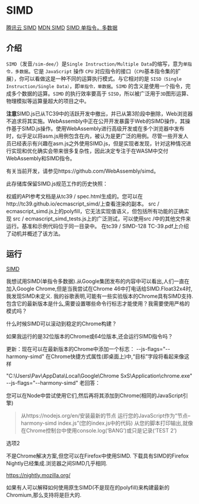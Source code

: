<!--
 * @Author: tangdaoyong
 * @Date: 2021-02-07 11:41:59
 * @LastEditors: tangdaoyong
 * @LastEditTime: 2021-02-07 14:00:45
 * @Description: SIMD
-->
# SIMD

[腾讯云 SIMD](https://cloud.tencent.com/developer/section/1192077)
[MDN SIMD](https://developer.mozilla.org/en-US/docs/Glossary/SIMD)
[SIMD 单指令，多数据](http://jsrun.net/t/qgKKp)

## 介绍

`SIMD`（发音`/sim-dee/`）是`Single Instruction/Multiple Data`的缩写，意为`单指令，多数据`。它是 `JavaScript` 操作 `CPU` 对应指令的接口（`CPU`基本指令集的扩展），你可以看做这是一种不同的运算执行模式。与它相对的是 `SISD（Single Instruction/Single Data）`，即`单指令，单数据`。`SIMD` 的含义是使用一个指令，完成多个数据的运算。`SIMD` 的执行效率要高于 `SISD`，所以被广泛用于`3D`图形运算、物理模拟等运算量超大的项目之中。

**注意**[](https://github.com/tc39/ecmascript_simd)SIMD.js已从TC39中的活跃开发中撤出，并已从第3阶段中删除，Web浏览器不追求将其实施。WebAssembly中正在公开开发暴露于Web的SIMD操作，其操作基于SIMD.js操作。使用WebAssembly进行高级开发或在多个浏览器中发布时，似乎足以将asm.js用例包含在内，被认为是更广泛的用例。尽管一些开发人员已经表示有兴趣在asm.js之外使用SIMD.js，但是实现者发现，针对这种情况进行实现和优化确实会带来很多复杂性，因此决定专注于在WASM中交付WebAssembly和SIMD指令。

有关当前开发，请参见https://github.com/WebAssembly/simd。

此存储库保留SIMD.js规范工作的历史快照：

权威的API参考文档是从tc39 / spec.html生成的。您可以在http://tc39.github.io/ecmascript_simd/上查看渲染的副本。
src / ecmascript_simd.js上的polyfill，它无法实现值语义，但包括所有功能的正确实现
src / ecmascript_simd_tests.js上的广泛测试，可以使用src /中的其他文件来运行。基准和示例代码位于同一目录中。
在tc39 / SIMD-128 TC-39.pdf上介绍了动机并概述了该方法。

## 运行

[SIMD](https://stackoverflow.com/questions/33402204/how-can-i-try-out-simd-instructions-in-chrome)

我想试用SIMD(单指令多数据).从Google集团发布的内容中可以看出,人们一直在加入Google Chrome,但是当我尝试在Chrome 46中打电话给SIMD.Float32x4时,我发现SIMD未定义.
我的谷歌表明,可能有一些实验版本的Chrome具有SIMD支持.包含它的最新版本是什么,需要设置哪些命令行标志才能使用？我需要使用严格的模式吗？

什么时候SIMD可以滚动到稳定的Chrome构建？

如果我运行的是32位版本的Chrome或64位版本,还会运行SIMD指令吗？

更新：现在可以在最新版本的Chrome中添加一个标志：
--js-flags="--harmony-simd"
在Chrome快捷方式属性(即桌面上)中,“目标”字段将看起来像这样

"C:\Users\Pav\AppData\Local\Google\Chrome SxS\Application\chrome.exe" --js-flags="--harmony-simd"
老回答：

您可以在Node中尝试使用它们,然后再将其添加到Chrome(相同的JavaScript引擎)

>从https://nodejs.org/en/安装最新的节点
>运行您的JavaScript作为“节点–harmony-simd index.js”(您的index.js中的代码)
>从您的脚本打印输出,就像在Chrome控制台中使用console.log(‘BANG’)或只是记录(‘TEST 2’)

选项2

不是Chrome解决方案,但您可以在Firefox中使用SIMD.
下载具有SIMD的Firefox Nightly已经集成.浏览器之间SIMD几乎相同.

https://nightly.mozilla.org/

如果有人可以解释如何使用原生SIMD(不是现在的polyfill)来构建最新的Chromium,那么支持将是巨大的.